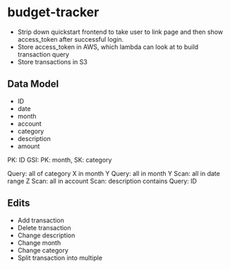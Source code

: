 # budget-tracker
- Strip down quickstart frontend to take user to link page and then show access_token after successful login.
- Store access_token in AWS, which lambda can look at to build transaction query
- Store transactions in S3

## Data Model
- ID
- date
- month
- account
- category
- description
- amount

PK: ID
GSI: PK: month, SK: category

Query: all of category X in month Y
Query: all in month Y
Scan: all in date range Z
Scan: all in account
Scan: description contains
Query: ID

## Edits
- Add transaction
- Delete transaction
- Change description
- Change month
- Change category
- Split transaction into multiple
